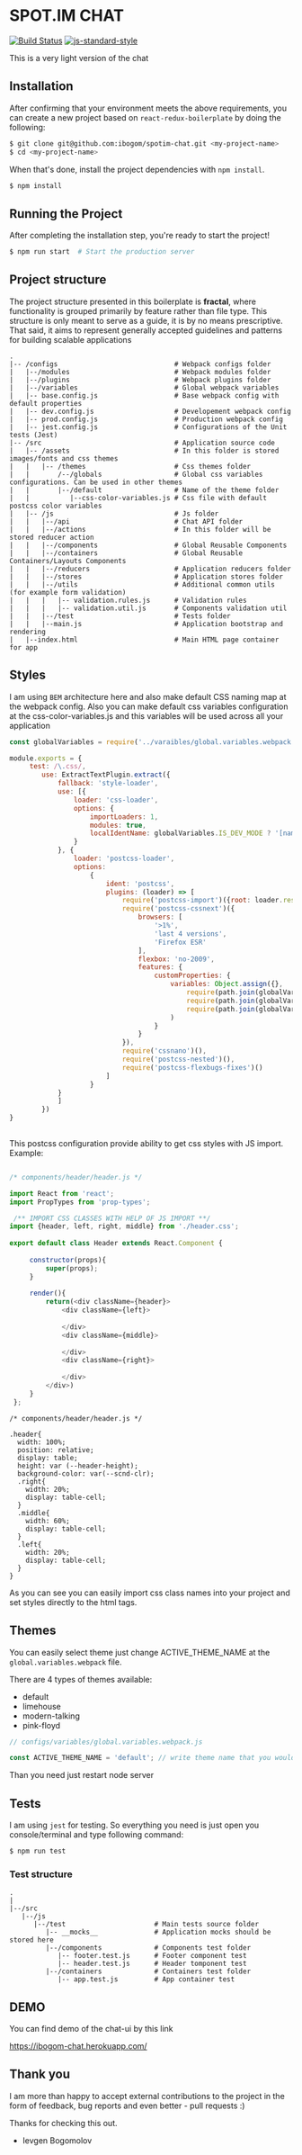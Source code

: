 
# SPOT.IM CHAT
[![Build Status](https://travis-ci.org/ibogom/chat-ui.svg?branch=master)](https://travis-ci.org/ibogom/chat-ui/builds/334482930)
[![js-standard-style](https://img.shields.io/badge/code%20style-standard-brightgreen.svg)](http://standardjs.com/)

This is a very light version of the chat 

## Installation

After confirming that your environment meets the above requirements, you can create a new project based on `react-redux-boilerplate` by doing the following:

```bash
$ git clone git@github.com:ibogom/spotim-chat.git <my-project-name>
$ cd <my-project-name>
```

When that's done, install the project dependencies with `npm install`.

```bash
$ npm install
```

## Running the Project

After completing the installation step, you're ready to start the project!

```bash
$ npm run start  # Start the production server
```

## Project structure

The project structure presented in this boilerplate is **fractal**, where functionality is grouped primarily by feature rather than file type. This structure is only meant to serve as a guide, it is by no means prescriptive. That said, it aims to represent generally accepted guidelines and patterns for building scalable applications

```
.
|-- /configs                             # Webpack configs folder
|   |--/modules                          # Webpack modules folder
|   |--/plugins                          # Webpack plugins folder
|   |--/variables                        # Global webpack variables
|   |-- base.config.js                   # Base webpack config with default properties
|   |-- dev.config.js                    # Developement webpack config   
|   |-- prod.config.js                   # Production webpack config
|   |-- jest.config.js                   # Configurations of the Unit tests (Jest)
|-- /src                                 # Application source code
|   |-- /assets                          # In this folder is stored images/fonts and css themes
|   |   |-- /themes                      # Css themes folder
|   |       /--/globals                  # Global css variables configurations. Can be used in other themes 
|   |       |--/default                  # Name of the theme folder
|   |          |--css-color-variables.js # Css file with default postcss color variables 
|   |-- /js                              # Js folder
|   |   |--/api                          # Chat API folder
|   |   |--/actions                      # In this folder will be stored reducer action
|   |   |--/components                   # Global Reusable Components
|   |   |--/containers                   # Global Reusable Containers/Layouts Components
|   |   |--/reducers                     # Application reducers folder
|   |   |--/stores                       # Application stores folder
|   |   |--/utils                        # Additional common utils (for example form validation)
|   |   |   |-- validation.rules.js      # Validation rules 
|   |   |   |-- validation.util.js       # Components validation util
|   |   |--/test                         # Tests folder
|   |   |--main.js                       # Application bootstrap and rendering
|   |--index.html                        # Main HTML page container for app
```

## Styles
I am using `BEM` architecture here and also make default CSS naming map at the webpack config.
Also you can make default css variables configuration at the css-color-variables.js and this variables will be used across all your application  

```javascript
const globalVariables = require('../varaibles/global.variables.webpack');

module.exports = {
     test: /\.css/,
        use: ExtractTextPlugin.extract({
            fallback: 'style-loader',
            use: [{
                loader: 'css-loader',
                options: {
                    importLoaders: 1,
                    modules: true,
                    localIdentName: globalVariables.IS_DEV_MODE ? '[name]__[local]___[hash:base64:5]' : '[hash:base64:5]'
                }
            }, {
                loader: 'postcss-loader',
                options:
                    {
                        ident: 'postcss',
                        plugins: (loader) => [
                            require('postcss-import')({root: loader.resourcePath}),
                            require('postcss-cssnext')({
                                browsers: [
                                    '>1%',
                                    'last 4 versions',
                                    'Firefox ESR'
                                ],
                                flexbox: 'no-2009',
                                features: {
                                    customProperties: {
                                        variables: Object.assign({},
                                            require(path.join(globalVariables.CSS_VARIABLES_PATH, `/${globalVariables.ACTIVE_THEME_NAME}/css-color-variables`)),
                                            require(path.join(globalVariables.CSS_VARIABLES_PATH, '/globals/css-font-sizes')),
                                            require(path.join(globalVariables.CSS_VARIABLES_PATH, '/globals/css-icons-variables'))
                                        )
                                    }
                                }
                            }),
                            require('cssnano')(),
                            require('postcss-nested')(),
                            require('postcss-flexbugs-fixes')()
                        ]
                    }
            }
            ]
        })
}
           
```

This postcss configuration provide ability to get css styles with JS import. Example: 

```javascript

/* components/header/header.js */

import React from 'react';
import PropTypes from 'prop-types';

 /** IMPORT CSS CLASSES WITH HELP OF JS IMPORT **/
import {header, left, right, middle} from './header.css';
 
export default class Header extends React.Component {
 
     constructor(props){
         super(props);
     }
 
     render(){
         return(<div className={header}>
             <div className={left}>
 
             </div>
             <div className={middle}>
 
             </div>
             <div className={right}>
 
             </div>
         </div>)
     }
 };

````  
```postcss
/* components/header/header.js */

.header{
  width: 100%;
  position: relative;
  display: table;
  height: var (--header-height);
  background-color: var(--scnd-clr);
  .right{
    width: 20%;
    display: table-cell;
  }
  .middle{
    width: 60%;
    display: table-cell;
  }
  .left{
    width: 20%;
    display: table-cell;
  }
}
```
As you can see you can easily import css class names into your project and set styles directly to the html tags. 

## Themes

You can easily select theme just change ACTIVE_THEME_NAME at the `global.variables.webpack` file.

There are 4 types of themes available: 
* default 
* limehouse 
* modern-talking 
* pink-floyd

```javascript
// configs/variables/global.variables.webpack.js

const ACTIVE_THEME_NAME = 'default'; // write theme name that you would like to change  
````

Than you need just restart node server
 
## Tests
I am using `jest` for testing.  So everything you need is just open you console/terminal and type following command:

```bash
$ npm run test
```

### Test structure

```
.
|
|--/src
   |--/js
      |--/test                      # Main tests source folder
         |-- __mocks__              # Application mocks should be stored here
         |--/components             # Components test folder 
            |-- footer.test.js      # Footer component test
            |-- header.test.js      # Header tomponent test
         |--/containers             # Containers test folder
            |-- app.test.js         # App container test
```

## DEMO

You can find demo of the chat-ui by this link 

https://ibogom-chat.herokuapp.com/

## Thank you 

I am more than happy to accept external contributions to the project in the form of feedback, bug reports and even better - pull requests :)

Thanks for checking this out.

- Ievgen Bogomolov 
